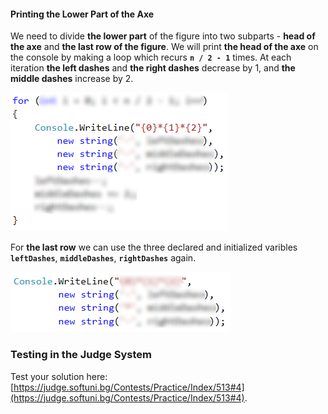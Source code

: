 #### Printing the Lower Part of the Axe

We need to divide **the lower part** of the figure into two subparts - **head of the axe** and **the last row of the figure**. We will print **the head of the axe** on the console by making a loop which recurs **`n / 2 - 1`** times. At each iteration **the left dashes** and **the right dashes** decrease by 1, and **the middle dashes** increase by 2.

![](/assets/chapter-6-2-images/05.Axe-05.png)

For **the last row** we can use the three declared and initialized varibles **`leftDashes`**, **`middleDashes`**, **`rightDashes`** again.

![](/assets/chapter-6-2-images/05.Axe-06.png)

### Testing in the Judge System

Test your solution here: [https://judge.softuni.bg/Contests/Practice/Index/513#4](https://judge.softuni.bg/Contests/Practice/Index/513#4).